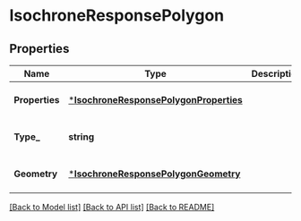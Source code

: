 # IsochroneResponsePolygon

## Properties
Name | Type | Description | Notes
------------ | ------------- | ------------- | -------------
**Properties** | [***IsochroneResponsePolygonProperties**](IsochroneResponsePolygon_properties.md) |  | [optional] [default to null]
**Type_** | **string** |  | [optional] [default to null]
**Geometry** | [***IsochroneResponsePolygonGeometry**](IsochroneResponsePolygon_geometry.md) |  | [optional] [default to null]

[[Back to Model list]](../README.md#documentation-for-models) [[Back to API list]](../README.md#documentation-for-api-endpoints) [[Back to README]](../README.md)


